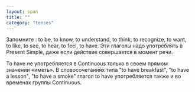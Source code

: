 ```yaml
---
layout: span
title: ""
category: "tenses"
---
```

<section class='rules'><span><p>Запомните : to be, to know, to understand, to think, to recognize, to want, to like, to see, to hear, to feel, to have. Эти глаголы надо употреблять в Present Simple, даже если действие совершается в момент речи.</p>
<p>
To have не употребляется в  Continuous только в своем прямом значении «иметь». В словосочетаниях типа "to have breakfast", "to have a lesson", "to have a smoke" глагол to have употребляется также и во временах группы Continuous. </p></span></section>